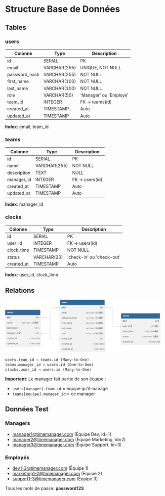 # Structure Base de Données

## Tables

### users
| Colonne | Type | Description |
|---------|------|-------------|
| id | SERIAL | PK |
| email | VARCHAR(255) | UNIQUE, NOT NULL |
| password_hash | VARCHAR(255) | NOT NULL |
| first_name | VARCHAR(100) | NOT NULL |
| last_name | VARCHAR(100) | NOT NULL |
| role | VARCHAR(50) | 'Manager' ou 'Employé' |
| team_id | INTEGER | FK → teams(id) |
| created_at | TIMESTAMP | Auto |
| updated_at | TIMESTAMP | Auto |

**Index**: email, team_id

### teams
| Colonne | Type | Description |
|---------|------|-------------|
| id | SERIAL | PK |
| name | VARCHAR(255) | NOT NULL |
| description | TEXT | NULL |
| manager_id | INTEGER | FK → users(id) |
| created_at | TIMESTAMP | Auto |
| updated_at | TIMESTAMP | Auto |

**Index**: manager_id

### clocks
| Colonne | Type | Description |
|---------|------|-------------|
| id | SERIAL | PK |
| user_id | INTEGER | FK → users(id) |
| clock_time | TIMESTAMP | NOT NULL |
| status | VARCHAR(20) | 'check-in' ou 'check-out' |
| created_at | TIMESTAMP | Auto |

**Index**: user_id, clock_time

## Relations

![Database Schema](./diagram.svg)

```
users.team_id → teams.id (Many-to-One)
teams.manager_id → users.id (One-to-One)
clocks.user_id → users.id (Many-to-One)
```

**Important**: Le manager fait partie de son équipe :
- `users[manager].team_id` = équipe qu'il manage
- `teams[equipe].manager_id` = ce manager

## Données Test

### Managers
- manager1@timemanager.com (Équipe Dev, id=1)
- manager2@timemanager.com (Équipe Marketing, id=2)
- manager3@timemanager.com (Équipe Support, id=3)

### Employés
- dev1-3@timemanager.com (Équipe 1)
- marketing1-2@timemanager.com (Équipe 2)
- support1-3@timemanager.com (Équipe 3)

Tous les mots de passe: **password123**
